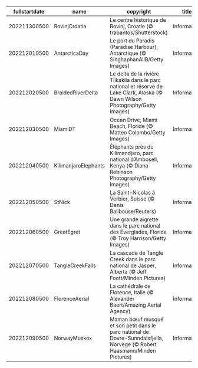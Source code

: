 |fullstartdate|name|copyright|title|image|
|--|--|--|--|--|
202211300500|RovinjCroatia|Le centre historique de Rovinj, Croatie (© trabantos/Shutterstock)|Information|![](/fr-CA/2022/12/202211300500RovinjCroatia.jpg)|
202212010500|AntarcticaDay|Le port du Paradis (Paradise Harbour), Antarctique (© SinghaphanAllB/Getty Images)|Information|![](/fr-CA/2022/12/202212010500AntarcticaDay.jpg)|
202212020500|BraidedRiverDelta|Le delta de la rivière Tlikakila dans le parc national et réserve de Lake Clark, Alaska (© Dawn Wilson Photography/Getty Images)|Information|![](/fr-CA/2022/12/202212020500BraidedRiverDelta.jpg)|
202212030500|MiamiDT|Ocean Drive, Miami Beach, Floride (© Matteo Colombo/Getty Images)|Information|![](/fr-CA/2022/12/202212030500MiamiDT.jpg)|
202212040500|KilimanjaroElephants|Éléphants près du Kilimandjaro, parc national d’Amboseli, Kenya (© Diana Robinson Photography/Getty Images)|Information|![](/fr-CA/2022/12/202212040500KilimanjaroElephants.jpg)|
202212050500|StNick|La Saint-Nicolas à Verbier, Suisse (© Denis Balibouse/Reuters)|Information|![](/fr-CA/2022/12/202212050500StNick.jpg)|
202212060500|GreatEgret|Une grande aigrette dans le parc national des Everglades, Floride (© Troy Harrison/Getty Images)|Information|![](/fr-CA/2022/12/202212060500GreatEgret.jpg)|
202212070500|TangleCreekFalls|La cascade de Tangle Creek dans le parc national de Jasper, Alberta (© Jeff Foott/Minden Pictures)|Information|![](/fr-CA/2022/12/202212070500TangleCreekFalls.jpg)|
202212080500|FlorenceAerial|La cathédrale de Florence, Italie (© Alexander Baert/Amazing Aerial Agency)|Information|![](/fr-CA/2022/12/202212080500FlorenceAerial.jpg)|
202212090500|NorwayMuskox|Maman bœuf musqué et son petit dans le parc national de Dovre-Sunndalsfjella, Norvège (© Robert Haasmann/Minden Pictures)|Information|![](/fr-CA/2022/12/202212090500NorwayMuskox.jpg)|
